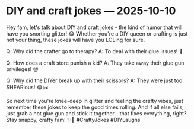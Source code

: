 # DIY and craft jokes — 2025-10-10

Hey fam, let's talk about DIY and craft jokes - the kind of humor that will have you snorting glitter! 😂 Whether you're a DIY queen or crafting is just not your thing, these jokes will have you LOLing for sure.

Q: Why did the crafter go to therapy?
A: To deal with their glue issues! 🤣

Q: How does a craft store punish a kid?
A: They take away their glue gun privileges! 😜

Q: Why did the DIYer break up with their scissors?
A: They were just too SHEARious! 😂✂️

So next time you're knee-deep in glitter and feeling the crafty vibes, just remember these jokes to keep the good times rolling. And if all else fails, just grab a hot glue gun and stick it together - that fixes everything, right? Stay snappy, crafty fam! ✨🔨 #CraftyJokes #DIYLaughs